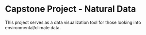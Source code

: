# Capstone Project - Natural Data
This project serves as a data visualization tool for those looking into environmental/climate data.